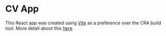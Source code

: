 # CV App

This React app was created using [Vite](https://vitejs.dev/guide/) as a preference over the CRA build tool. More detail about this [here](https://semaphoreci.com/blog/vite#:~:text=Vite%20is%20a%20next%2Dgeneration,%2C%20jsx%2C%20and%20dynamic%20import.).
